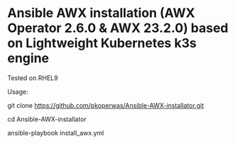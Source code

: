 # Ansible AWX installation (AWX Operator 2.6.0 & AWX 23.2.0) based on Lightweight Kubernetes k3s engine

Tested on RHEL9

Usage:

git clone https://github.com/pkoperwas/Ansible-AWX-installator.git

cd Ansible-AWX-installator

ansible-playbook install_awx.yml 
